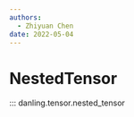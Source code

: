 ```yaml
---
authors:
  - Zhiyuan Chen
date: 2022-05-04
---
```


# NestedTensor

::: danling.tensor.nested_tensor
